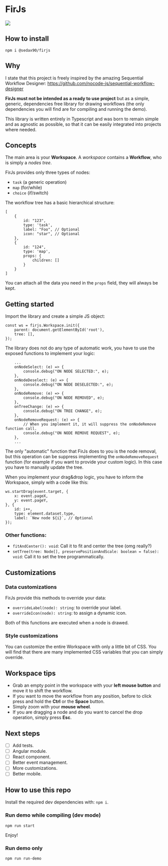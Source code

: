 # FirJs
![](https://user-images.githubusercontent.com/5001801/224503499-9dd881a7-028f-4b16-824b-b689770bdc0d.png)

## How to install
`npm i @sedax90/firjs`

## Why
I state that this project is freely inspired by the amazing Sequential Workflow Designer: https://github.com/nocode-js/sequential-workflow-designer

**FirJs must not be intended as a ready to use project** but as a simple, generic, dependencies free library for drawing workflows (the only dependencies you will find are for compiling and running the demo).

This library is written entirely in Typescript and was born to remain simple and as agnostic as possible, so that it can be easily integrated into projects where needed.

## Concepts
The main area is your **Workspace**. A _workspace_ contains a **Workflow**, who is simply a _nodes tree_.

FirJs provides only three types of nodes:
- `task` (a generic operation)
- `map` (for/while)
- `choice` (if/switch)

The workflow tree has a basic hierarchical structure:
```
[
	{
		id: "123",
		type: 'task',
		label: "Foo", // Optional
		icon: "star", // Optional
	},
	{
		id: "124",
		type: 'map',
		props: {
			children: []
		}
	}
]
```

You can attach all the data you need in the `props` field, they will always be kept.

## Getting started
Import the library and create a simple JS object:
```
const ws = firjs.Workspace.init({
    parent: document.getElementById('root'),
    tree: [],
});
```

The library does not do any type of automatic work, you have to use the exposed functions to implement your logic:
```
	...
    onNodeSelect: (e) => {
        console.debug("ON NODE SELECTED:", e);
    },
    onNodeDeselect: (e) => {
        console.debug("ON NODE DESELECTED:", e);
    },
    onNodeRemove: (e) => {
        console.debug("ON NODE REMOVED", e);
    },
    onTreeChange: (e) => {
        console.debug("ON TREE CHANGE", e);
    },
    onNodeRemoveRequest: (e) => {
		// When you implement it, it will suppress the onNodeRemove function call.
        console.debug("ON NODE REMOVE REQUEST", e);
    },
	...
```

The only "automatic" function that FirJs does to you is the node removal, but this operation can be suppress implementing the `onNodeRemoveRequest` function (for example if you want to provide your custom logic). In this case you have to manually update the tree.

When you implement your drag&drop logic, you have to inform the Workspace, simply with a code like this:
```
ws.startDrag(event.target, {
    x: event.pageX,
    y: event.pageY,
}, {
    id: i++,
    type: element.dataset.type,
    label: `New node ${i}`, // Optional
});
```

### Other functions:
- `fitAndCenter(): void`: Call it to fit and center the tree (omg really?)
- `setTree(tree: Node[], preservePositionAndScale: boolean = false): void`: Call it to set the tree programmatically.

## Customizations
### Data customizations
FirJs provide this methods to override your data:
- `overrideLabel(node): string`: to override your label.
- `overrideIcon(node): string`: to assign a dynamic icon.

Both of this functions are executed when a node is drawed.

### Style customizations
You can customize the entire Workspace with only a little bit of CSS. You will find that there are many implemented CSS variables that you can simply override.

## Workspace tips
- Grab an empty point in the workspace with your **left mouse button** and move it to shift the workflow.
- If you want to move the workflow from any position, before to click press and hold the **Ctrl** or the **Space** button.
- Simply zoom with your **mouse wheel**.
- If you are dragging a node and do you want to cancel the drop operation, simply press **Esc**.

## Next steps
- [ ] Add tests.
- [ ] Angular module.
- [ ] React component.
- [ ] Better event management.
- [ ] More customizations.
- [ ] Better mobile.

## How to use this repo
Install the required dev dependencies with: `npm i`.

### Run demo while compiling (dev mode)
`npm run start`

Enjoy!

### Run demo only
`npm run run-demo`